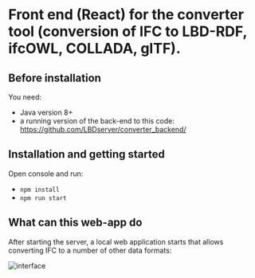# Front end (React) for the converter tool (conversion of IFC to LBD-RDF, ifcOWL, COLLADA, glTF).

## Before installation
You need:
- Java version 8+
- a running version of the back-end to this code: https://github.com/LBDserver/converter_backend/

## Installation and getting started
Open console and run:
- `npm install`
- `npm run start`

## What can this web-app do
After starting the server, a local web application starts that allows converting IFC to a number of other data formats:

![interface](img/interface.png.png "Interface of LBD converter tool")


